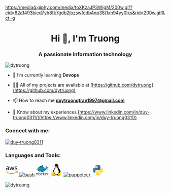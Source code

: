 https://media4.giphy.com/media/toXKzaJP3WIgM/200w.gif?cid=82a1493bied7yh8fk7gdb2jbzswfedb4np38t1xh94yy0lks&rid=200w.gif&ct=g
<h1 align="center">Hi 👋, I'm Truong</h1>
<h3 align="center">A passionate information technology</h3>

<p align="left"> <img src="https://komarev.com/ghpvc/?username=dytruong&label=Profile%20views&color=0e75b6&style=flat" alt="dytruong" /> </p>

- 🌱 I’m currently learning **Devops**

- 👨‍💻 All of my projects are available at [https://github.com/dytruong](https://github.com/dytruong)

- 📫 How to reach me **duytruongtran1997@gmail.com**

- 📄 Know about my experiences [https://www.linkedin.com/in/duy-truong0311/](https://www.linkedin.com/in/duy-truong0311/)

<h3 align="left">Connect with me:</h3>
<p align="left">
<a href="https://linkedin.com/in/duy-truong0311" target="blank"><img align="center" src="https://raw.githubusercontent.com/rahuldkjain/github-profile-readme-generator/master/src/images/icons/Social/linked-in-alt.svg" alt="duy-truong0311" height="30" width="40" /></a>
</p>

<h3 align="left">Languages and Tools:</h3>
<p align="left"> <a href="https://aws.amazon.com" target="_blank" rel="noreferrer"> <img src="https://raw.githubusercontent.com/devicons/devicon/master/icons/amazonwebservices/amazonwebservices-original-wordmark.svg" alt="aws" width="40" height="40"/> </a> <a href="https://www.gnu.org/software/bash/" target="_blank" rel="noreferrer"> <img src="https://www.vectorlogo.zone/logos/gnu_bash/gnu_bash-icon.svg" alt="bash" width="40" height="40"/> </a> <a href="https://www.docker.com/" target="_blank" rel="noreferrer"> <img src="https://raw.githubusercontent.com/devicons/devicon/master/icons/docker/docker-original-wordmark.svg" alt="docker" width="40" height="40"/> </a> <a href="https://www.linux.org/" target="_blank" rel="noreferrer"> <img src="https://raw.githubusercontent.com/devicons/devicon/master/icons/linux/linux-original.svg" alt="linux" width="40" height="40"/> </a> <a href="https://github.com/puppeteer/puppeteer" target="_blank" rel="noreferrer"> <img src="https://www.vectorlogo.zone/logos/pptrdev/pptrdev-official.svg" alt="puppeteer" width="40" height="40"/> </a> <a href="https://www.python.org" target="_blank" rel="noreferrer"> <img src="https://raw.githubusercontent.com/devicons/devicon/master/icons/python/python-original.svg" alt="python" width="40" height="40"/> </a> </p>

<p><img align="center" src="https://github-readme-stats.vercel.app/api/top-langs?username=dytruong&show_icons=true&locale=en&layout=compact" alt="dytruong" /></p>
